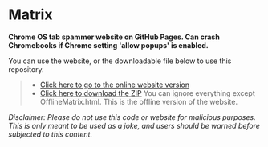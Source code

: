 # Matrix
**Chrome OS tab spammer website on GitHub Pages. Can crash Chromebooks if Chrome setting 'allow popups' is enabled.**

You can use the website, or the downloadable file below to use this repository.
> - [Click here to go to the online website version](https://182exe.github.io/matrix)
> - [Click here to download the ZIP](https://github.com/182exe/matrix/archive/refs/heads/main.zip) You can ignore everything except OfflineMatrix.html. This is the offline version of the website.

*Disclaimer: Please do not use this code or website for malicious purposes. This is only meant to be used as a joke, and users should be warned before subjected to this content.*
